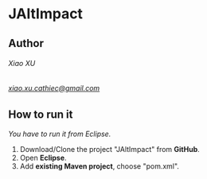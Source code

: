 # JAltImpact

## Author
###### Xiao XU
###### xiao.xu.cathiec@gmail.com


## How to run it
*You have to run it from Eclipse.*

1. Download/Clone the project "JAltImpact" from **GitHub**.
2. Open **Eclipse**.
3. Add **existing Maven project**, choose "pom.xml".
